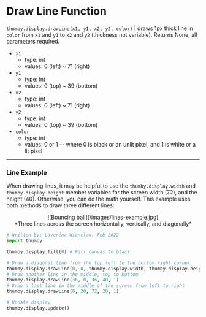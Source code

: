 # Draw Line Function

`thumby.display.drawLine(x1, y1, x2, y2, color)` | draws 1px thick line in `color` from `x1` and `y1` to `x2` and `y2` (thickness not variable). Returns None, all parameters required.

* `x1`
    * type: int
    * values: 0 (left) ~ 71 (right)
* `y1`
    * type: int
    * values: 0 (top) ~ 39 (bottom)
* `x2`
    * type: int
    * values: 0 (left) ~ 71 (right)
* `y2`
    * type: int
    * values: 0 (top) ~ 39 (bottom)
* `color`
    * type: int
    * values: 0 or 1 -- where 0 is black or an unlit pixel, and 1 is white or a lit pixel

---

### Line Example

When drawing lines, it may be helpful to use the `thumby.display.width` and `thumby.display.height` member variables for the screen width (72), and the height (40). Otherwise, you can do the math yourself. This example uses both methods to draw three different lines:

<center>
![Bouncing ball](/images/lines-example.jpg)
</center>
<center>
*Three lines across the screen horizontally, vertically, and diagonally*
</center>

```py
# Written by: Laveréna Wienclaw, Feb 2022
import thumby

thumby.display.fill(0) # Fill canvas to black

# Draw a diagonal line from the top left to the bottom right corner
thumby.display.drawLine(0, 0, thumby.display.width, thumby.display.height, 1) # (x1, y1, x2, y2, color)
# Draw another line in the middle, top to bottom
thumby.display.drawLine(36, 0, 36, 40, 1)
# Draw a last line in the middle of the screen from left to right
thumby.display.drawLine(0, 20, 72, 20, 1)

# Update display
thumby.display.update()

```